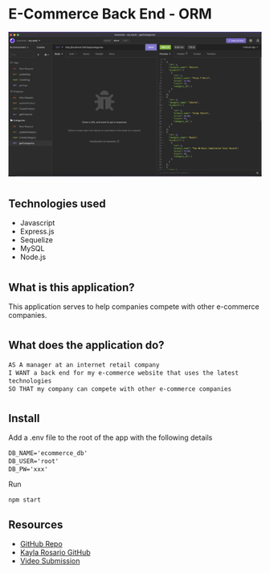 # E-Commerce Back End - ORM
![](./models/Screen%20Shot%202022-07-31%20at%209.32.15%20PM.png)
#
## Technologies used
* Javascript
* Express.js
* Sequelize
* MySQL 
* Node.js
#
## What is this application?
This application serves to help companies compete with other e-commerce companies.
#
## What does the application do?
```
AS A manager at an internet retail company
I WANT a back end for my e-commerce website that uses the latest technologies
SO THAT my company can compete with other e-commerce companies
```
#
## Install
Add a .env file to the root of the app with the following details
```
DB_NAME='ecommerce_db'
DB_USER='root'
DB_PW='xxx'
```

Run
```
npm start
```
## Resources
* [GitHub Repo](https://github.com/krosario314/ormECommerce)
* [Kayla Rosario GitHub](https://github.com/krosario314)
* [Video Submission](https://drive.google.com/file/d/1RvtaqqaG06sEVUyUE_aN54pUkElhocBM/view)